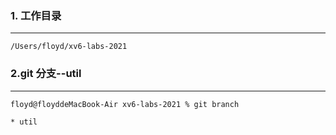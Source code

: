 ### 1. 工作目录
---
`/Users/floyd/xv6-labs-2021`

### 2.git 分支--util
---
```zsh
floyd@floyddeMacBook-Air xv6-labs-2021 % git branch

* util
```
